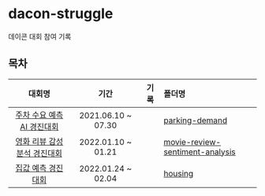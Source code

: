 # dacon-struggle
데이콘 대회 참여 기록

## 목차
| 대회명 | 기간 | 기록 | 폴더명 |
|:-:|:-:|:-:|:-|
| [주차 수요 예측 AI 경진대회](https://dacon.io/competitions/official/235745/overview/description) | 2021.06.10 ~ 07.30 | | [parking-demand](https://github.com/dddonghwa/dacon-struggle/tree/main/parking-demand)|
| [영화 리뷰 감성분석 경진대회](https://dacon.io/competitions/official/235864/overview/description) | 2022.01.10 ~ 01.21 | | [movie-review-sentiment-analysis]()|
| [집값 예측 경진대회](https://dacon.io/competitions/official/235869/overview/description) |  2022.01.24 ~ 02.04 | | [housing]() | 
